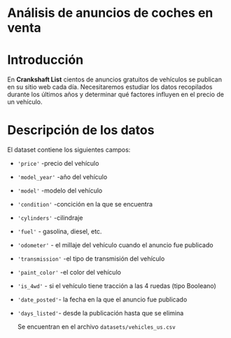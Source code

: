 # Análisis de anuncios de coches en venta
# Introducción

En **Crankshaft List** cientos de anuncios gratuitos de vehículos se publican en su sitio web cada día. Necesitaremos estudiar los datos recopilados durante los últimos años y determinar qué factores influyen en el precio de un vehículo.

# Descripción de los datos
El dataset contiene los siguientes campos:
- `'price'`      -precio del vehículo
- `'model_year'` -año del vehículo
- `'model'`      -modelo del vehículo
- `'condition'`  -concición en la que se encuentra
- `'cylinders'`  -cilindraje
- `'fuel'`       - gasolina, diesel, etc.
- `'odometer'`   - el millaje del vehículo cuando el anuncio fue publicado
- `'transmission'` -el tipo de transmisión del vehículo
- `'paint_color'`  -el color del vehículo
- `'is_4wd'`     - si el vehículo tiene tracción a las 4 ruedas (tipo Booleano)
- `'date_posted'`- la fecha en la que el anuncio fue publicado
- `'days_listed'`- desde la publicación hasta que se elimina

  Se encuentran en el archivo `datasets/vehicles_us.csv`

